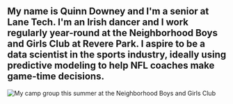 ## My name is Quinn Downey and I'm a senior at Lane Tech. I'm an Irish dancer and I work regularly year-round at the Neighborhood Boys and Girls Club at Revere Park. I aspire to be a data scientist in the sports industry, ideally using predictive modeling to help NFL coaches make game-time decisions.

<picture>
 <source media="(prefers-color-scheme: dark)" srcset=![PXL_20250411_233529915_1_optimized_1000](https://github.com/user-attachments/assets/08de1206-c95e-4e90-a8e6-f6254ff0d3f4)
">
 <source media="(prefers-color-scheme: light)" srcset="![PXL_20250411_233529915_1_optimized_1000](https://github.com/user-attachments/assets/4c2991e3-1624-4f74-b5e5-067a958a739b)
">
 <img alt="My camp group this summer at the Neighborhood Boys and Girls Club" src="![PXL_20250411_233529915_1_optimized_1000](https://github.com/user-attachments/assets/bf2947c5-7b49-4f61-b5d0-69c3f6865503)
">
</picture> 

<!--
**quinny-12/quinny-12** is a ✨ _special_ ✨ repository because its `README.md` (this file) appears on your GitHub profile.

Here are some ideas to get you started:

- 🔭 I’m currently working on ...
- 🌱 I’m currently learning ...
- 👯 I’m looking to collaborate on ...
- 🤔 I’m looking for help with ...
- 💬 Ask me about ...
- 📫 How to reach me: ...
- 😄 Pronouns: ...
- ⚡ Fun fact: ...
-->

